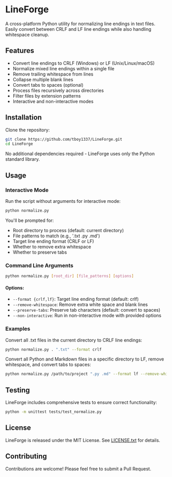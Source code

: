 # LineForge

A cross-platform Python utility for normalizing line endings in text files. Easily convert between CRLF and LF line endings while also handling whitespace cleanup.

## Features

- Convert line endings to CRLF (Windows) or LF (Unix/Linux/macOS)
- Normalize mixed line endings within a single file
- Remove trailing whitespace from lines
- Collapse multiple blank lines
- Convert tabs to spaces (optional)
- Process files recursively across directories
- Filter files by extension patterns
- Interactive and non-interactive modes

## Installation

Clone the repository:

```bash
git clone https://github.com/tboy1337/LineForge.git
cd LineForge
```

No additional dependencies required - LineForge uses only the Python standard library.

## Usage

### Interactive Mode

Run the script without arguments for interactive mode:

```bash
python normalize.py
```

You'll be prompted for:
- Root directory to process (default: current directory)
- File patterns to match (e.g., '.txt .py .md')
- Target line ending format (CRLF or LF)
- Whether to remove extra whitespace
- Whether to preserve tabs

### Command Line Arguments

```bash
python normalize.py [root_dir] [file_patterns] [options]
```

#### Options:

- `--format {crlf,lf}`: Target line ending format (default: crlf)
- `--remove-whitespace`: Remove extra white space and blank lines
- `--preserve-tabs`: Preserve tab characters (default: convert to spaces)
- `--non-interactive`: Run in non-interactive mode with provided options

### Examples

Convert all .txt files in the current directory to CRLF line endings:
```bash
python normalize.py . ".txt" --format crlf
```

Convert all Python and Markdown files in a specific directory to LF, remove whitespace, and convert tabs to spaces:
```bash
python normalize.py /path/to/project ".py .md" --format lf --remove-whitespace
```

## Testing

LineForge includes comprehensive tests to ensure correct functionality:

```bash
python -m unittest tests/test_normalize.py
```

## License

LineForge is released under the MIT License. See [LICENSE.txt](LICENSE.txt) for details.

## Contributing

Contributions are welcome! Please feel free to submit a Pull Request. 